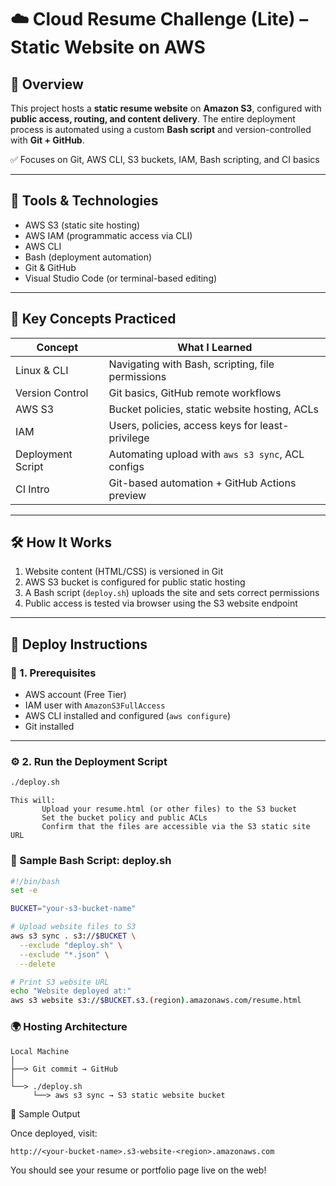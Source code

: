  # ☁️ Cloud Resume Challenge (Lite) – Static Website on AWS

## 📌 Overview

This project hosts a **static resume website** on **Amazon S3**, configured with **public access, routing, and content delivery**. The entire deployment process is automated using a custom **Bash script** and version-controlled with **Git + GitHub**.
 
✅ Focuses on Git, AWS CLI, S3 buckets, IAM, Bash scripting, and CI basics

---

## 🔧 Tools & Technologies

- AWS S3 (static site hosting)
- AWS IAM (programmatic access via CLI)
- AWS CLI
- Bash (deployment automation)
- Git & GitHub
- Visual Studio Code (or terminal-based editing)

---

## 🧠 Key Concepts Practiced

| Concept            | What I Learned                                      |
|--------------------|-----------------------------------------------------|
| Linux & CLI        | Navigating with Bash, scripting, file permissions   |
| Version Control    | Git basics, GitHub remote workflows                 |
| AWS S3             | Bucket policies, static website hosting, ACLs       |
| IAM                | Users, policies, access keys for least-privilege    |
| Deployment Script  | Automating upload with `aws s3 sync`, ACL configs   |
| CI Intro           | Git-based automation + GitHub Actions preview       |

---

## 🛠 How It Works

1. Website content (HTML/CSS) is versioned in Git
2. AWS S3 bucket is configured for public static hosting
3. A Bash script (`deploy.sh`) uploads the site and sets correct permissions
4. Public access is tested via browser using the S3 website endpoint

---

## 🚀 Deploy Instructions

### 🧱 1. Prerequisites

- AWS account (Free Tier)
- IAM user with `AmazonS3FullAccess`
- AWS CLI installed and configured (`aws configure`)
- Git installed

---

### ⚙️ 2. Run the Deployment Script

```bash
./deploy.sh
```
    This will:
           Upload your resume.html (or other files) to the S3 bucket
           Set the bucket policy and public ACLs
           Confirm that the files are accessible via the S3 static site URL

### 🧪 Sample Bash Script: deploy.sh
```bash
#!/bin/bash
set -e

BUCKET="your-s3-bucket-name"

# Upload website files to S3
aws s3 sync . s3://$BUCKET \
  --exclude "deploy.sh" \
  --exclude "*.json" \
  --delete

# Print S3 website URL
echo "Website deployed at:"
aws s3 website s3://$BUCKET.s3.(region).amazonaws.com/resume.html
```
### 🌍 Hosting Architecture

    Local Machine
    │
    ├──> Git commit → GitHub
    │
    └──> ./deploy.sh
         └──> aws s3 sync → S3 static website bucket

🔗 Sample Output

Once deployed, visit:

    http://<your-bucket-name>.s3-website-<region>.amazonaws.com

You should see your resume or portfolio page live on the web!
